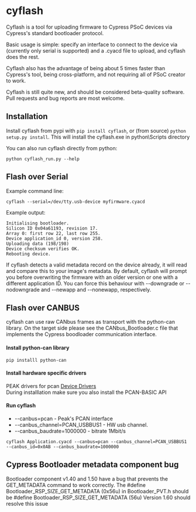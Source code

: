 # cyflash


Cyflash is a tool for uploading firmware to Cypress PSoC devices via Cypress's
standard bootloader protocol.

Basic usage is simple: specify an interface to connect to the device via
(currently only serial is supported) and a .cyacd file to upload, and cyflash
does the rest.

Cyflash also has the advantage of being about 5 times faster than Cypress's
tool, being cross-platform, and not requiring all of PSoC creator to work.

Cyflash is still quite new, and should be considered beta-quality software.
Pull requests and bug reports are most welcome.

## Installation
Install cyflash from pypi with `pip install cyflash`, or (from source)
`python setup.py install`.
This will install the cyflash.exe in python\Scripts directory

You can also run cyflash directly from python:
```
python cyflash_run.py --help
```


## Flash over Serial
Example command line:

    cyflash --serial=/dev/tty.usb-device myfirmware.cyacd

Example output:

    Initialising bootloader.
    Silicon ID 0x04a61193, revision 17.
    Array 0: first row 22, last row 255.
    Device application_id 0, version 258.
    Uploading data (198/198)
    Device checksum verifies OK.
    Rebooting device.

If cyflash detects a valid metadata record on the device already, it will read
and compare this to your image's metadata. By default, cyflash will prompt you
before overwriting the firmware with an older version or one with a different
application ID. You can force this behaviour with --downgrade or --nodowngrade
and --newapp and --nonewapp, respectively.

## Flash over CANBUS
cyflash can use raw CANbus frames as transport with the python-can library.
On the target side please see the CANbus_Bootloader.c file that implements
the Cypress boodloader communication interface.

#### Install python-can library
```
pip installl python-can
```
#### Install hardware specific drivers
PEAK drivers for pcan [Device Drivers](https://www.peak-system.com/Downloads.76.0.html?&L=1)<br>
During installlation make sure you also install the PCAN-BASIC API

#### Run cyflash
* --canbus=pcan - Peak's PCAN interface
* --canbus_channel=PCAN_USBBUS1 - HW usb channel.
* --canbus_baudrate=1000000 - bitrate 1Mbit/s

```
cyflash Application.cyacd --canbus=pcan --canbus_channel=PCAN_USBBUS1 --canbus_id=0x0AB --canbus_baudrate=1000000
```


## Cypress Bootloader metadata component bug
Bootloader component v1.40 and 1.50 have a bug that prevents the GET_METADATA
command to work correctly. The #define Bootloader_RSP_SIZE_GET_METADATA (0x56u)
in Bootloader_PVT.h should be #define Bootloader_RSP_SIZE_GET_METADATA (56u)
Version 1.60 should resolve this issue
